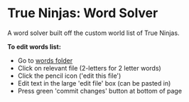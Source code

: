 # True Ninjas: Word Solver
A word solver built off the custom world list of True Ninjas.

**To edit words list:**
- Go to [words folder](https://github.com/trueninjas/word-solver/tree/main/words)
- Click on relevant file (2-letters for 2 letter words)
- Click the pencil icon ('edit this file')
- Edit text in the large 'edit file' box (can be pasted in)
- Press green 'commit changes' button at bottom of page
